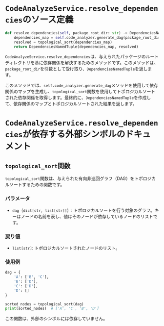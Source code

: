 # `CodeAnalyzeService.resolve_dependencies`のソース定義

```python
def resolve_dependencies(self, package_root_dir: str) -> DependenciesNamedTuple:
    dependencies_map = self.code_analyzer.generate_dag(package_root_dir)
    resolved = topological_sort(dependencies_map)
    return DependenciesNamedTuple(dependencies_map, resolved)
```

`CodeAnalyzeService.resolve_dependencies`は、与えられたパッケージのルートディレクトリを基に依存関係を解決するためのメソッドです。このメソッドは、`package_root_dir`を引数として受け取り、`DependenciesNamedTuple`を返します。

このメソッドでは、`self.code_analyzer.generate_dag`メソッドを使用して依存関係のマップを生成し、`topological_sort`関数を使用してトポロジカルソートされた依存関係を取得します。最終的に、`DependenciesNamedTuple`を作成して、依存関係のマップとトポロジカルソートされた結果を返します。

# `CodeAnalyzeService.resolve_dependencies`が依存する外部シンボルのドキュメント

## `topological_sort`関数

`topological_sort`関数は、与えられた有向非巡回グラフ（DAG）をトポロジカルソートするための関数です。

### パラメータ

- `dag`（`dict[str, list[str]]`）: トポロジカルソートを行う対象のグラフ。キーはノードの名前を表し、値はそのノードが依存しているノードのリストです。

### 戻り値

- `list[str]`: トポロジカルソートされたノードのリスト。

### 使用例

```python
dag = {
    'A': ['B', 'C'],
    'B': ['D'],
    'C': ['D'],
    'D': []
}

sorted_nodes = topological_sort(dag)
print(sorted_nodes)  # ['A', 'C', 'B', 'D']
```

この関数は、外部のシンボルには依存していません。